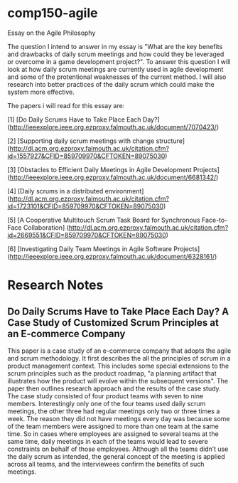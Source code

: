 # comp150-agile
Essay on the Agile Philosophy

The question I intend to answer in my essay is "What are the key benefits and drawbacks of daily scrum meetings and how could they be leveraged or overcome in a game development project?". To answer this question I will look at how daily scrum meetings are currently used in agile development and some of the protentional weaknesses of the current method. I will also research into better practices of the daily scrum which could make the system more effective.

The papers i will read for this essay are:

[1] [Do Daily Scrums Have to Take Place Each Day?] (http://ieeexplore.ieee.org.ezproxy.falmouth.ac.uk/document/7070423/)

[2] [Supporting daily scrum meetings with change structure] (http://dl.acm.org.ezproxy.falmouth.ac.uk/citation.cfm?id=1557927&CFID=859709970&CFTOKEN=89075030)

[3] [Obstacles to Efficient Daily Meetings in Agile Development Projects] (http://ieeexplore.ieee.org.ezproxy.falmouth.ac.uk/document/6681342/)

[4] [Daily scrums in a distributed environment] (http://dl.acm.org.ezproxy.falmouth.ac.uk/citation.cfm?id=1723101&CFID=859709970&CFTOKEN=89075030)

[5] [A Cooperative Multitouch Scrum Task Board for Synchronous Face-to-Face Collaboration] (http://dl.acm.org.ezproxy.falmouth.ac.uk/citation.cfm?id=2669551&CFID=859709970&CFTOKEN=89075030)

[6] [Investigating Daily Team Meetings in Agile Software Projects] (http://ieeexplore.ieee.org.ezproxy.falmouth.ac.uk/document/6328161/)

# Research Notes 
## Do Daily Scrums Have to Take Place Each Day? A Case Study of Customized Scrum Principles at an E-commerce Company 
This paper is a case study of an e-commerce company that adopts the agile and scrum methodology. It first describes the all the principles of scrum in a product management context. This includes some special extensions to the scrum principles such as the product roadmap, "a planning artifact that illustrates how the product will evolve within the subsequent versions". The paper then outlines research approach and the results of the case study. The case study consisted of four product teams with seven to nine members. Interestingly only one of the four teams used daily scrum meetings, the other three had regular meetings only two or three times a week. The reason they did not have meetings every day was because some of the team members were assigned to more than one team at the same time. So in cases where employees are assigned to several teams at the same time, daily meetings in each of the teams would lead to severe constraints on behalf of those employees. Although all the teams didn’t use the daily scrum as intended, the general concept of the meeting is applied across all teams, and the interviewees confirm the benefits of such meetings. 


